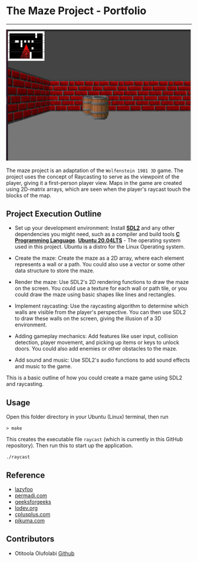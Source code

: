 # The Maze Project - Portfolio

---
![Maze Screenshot](Screenshot%202022-12-26%20140118.jpg)

The maze project is an adaptation of the `Wolfenstein 1981 3D` game. The project uses the concept of Raycasting to serve as the viewpoint of the player, giving it a first-person player view. Maps in the game are created using 2D-matrix arrays, which are seen when the player's raycast touch the blocks of the map.

## Project Execution Outline

- Set up your development environment: Install [**SDL2**](https://wiki.libsdl.org/Installation) and any other dependencies you might need, such as a compiler and build tools [**C Programming Language**](https://linuxconfig.org/how-to-install-gcc-the-c-compiler-on-ubuntu-20-04-lts-focal-fossa-linux). [**Ubuntu 20.04LTS**](https://ubuntu.com/download/desktop) -
The operating system used in this project. Ubuntu is a distro for the Linux Operating system.

- Create the maze: Create the maze as a 2D array, where each element represents a wall or a path. You could also use a vector or some other data structure to store the maze.

- Render the maze: Use SDL2's 2D rendering functions to draw the maze on the screen. You could use a texture for each wall or path tile, or you could draw the maze using basic shapes like lines and rectangles.

- Implement raycasting: Use the raycasting algorithm to determine which walls are visible from the player's perspective. You can then use SDL2 to draw these walls on the screen, giving the illusion of a 3D environment.

- Adding gameplay mechanics: Add features like user input, collision detection, player movement, and picking up items or keys to unlock doors. You could also add enemies or other obstacles to the maze.

- Add sound and music: Use SDL2's audio functions to add sound effects and music to the game.

This is a basic outline of how you could create a maze game using SDL2 and raycasting.

## Usage

Open this folder directory in your Ubuntu (Linux) terminal, then run

```linux
> make
```  

This creates the executable file `raycast` (which is currently in this GitHub repository). Then run this to start up the application.

```linux
./raycast
```

## Reference

- [lazyfoo](http://lazyfoo.net/tutorials/SDL/index.php#Event%20Driven%20Programming)
- [permadi.com](https://permadi.com/1996/05/ray-casting-tutorial-1/)
- [geeksforgeeks](https://www.geeksforgeeks.org/structure-vs-class-in-cpp/)
- [lodev.org](https://lodev.org/cgtutor/raycasting.html)
- [cplusplus.com](https://cplusplus.com/forum/beginner/214311/)
- [pikuma.com](https://pikuma.com/courses/raycasting-engine-tutorial-algorithm-javascript)

## Contributors

- Otitoola Olufolabi [Github](https://github.com/oolufolabii)
